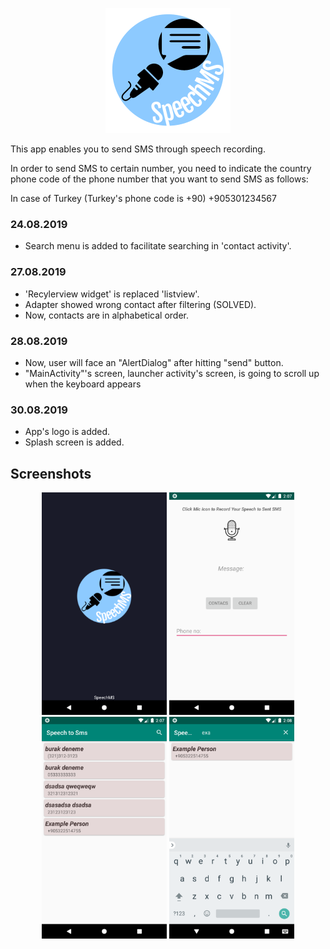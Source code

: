 <p align="center">
  <img src="app/src/main/res/drawable/logo.png">
</p>

This app enables you to send SMS through speech recording.

In order to send SMS to certain number, you need to indicate the country phone code of the phone number that you want to send SMS as follows:

In case of Turkey (Turkey's phone code is +90)
+905301234567

### 24.08.2019
- Search menu is added to facilitate searching in 'contact activity'.

### 27.08.2019
- 'Recylerview widget' is replaced 'listview'.
- Adapter showed wrong contact after filtering (SOLVED).
- Now, contacts are in alphabetical order.

### 28.08.2019
- Now, user will face an "AlertDialog" after hitting "send" button.
- "MainActivity"'s screen, launcher activity's screen, is going to scroll up when the keyboard appears

### 30.08.2019
- App's logo is added.
- Splash screen is added.

## Screenshots
<p align = "center">
  <img src="screenshots/splashScreen.png" width="200" />
  <img src="screenshots/MainActivity.png" width="200" /> 
  <img src="screenshots/contacts.png" width="200" />
  <img src="screenshots/searchView.png" width="200" />
</p>
